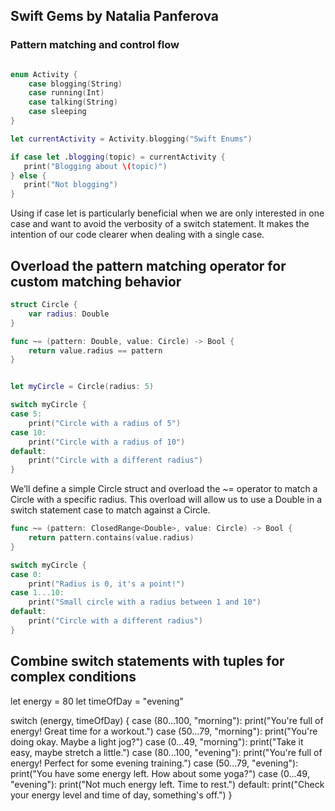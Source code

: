 
## Swift Gems by Natalia Panferova


### Pattern matching and control flow
```swift

enum Activity {
    case blogging(String)
    case running(Int)
    case talking(String)
    case sleeping
}

let currentActivity = Activity.blogging("Swift Enums")

if case let .blogging(topic) = currentActivity {
   print("Blogging about \(topic)")
} else {
   print("Not blogging")
}
```
Using if case let is particularly beneficial when we are only interested in one case and want to avoid the verbosity of a switch statement. It makes the intention of our code clearer when dealing with a single case.


## Overload the pattern matching operator for custom matching behavior
```swift
struct Circle {
    var radius: Double
}

func ~= (pattern: Double, value: Circle) -> Bool {
    return value.radius == pattern
}


let myCircle = Circle(radius: 5)

switch myCircle {
case 5:
    print("Circle with a radius of 5")
case 10:
    print("Circle with a radius of 10")
default:
    print("Circle with a different radius")
}

```

We’ll define a simple Circle struct and overload the ~= operator to match a Circle with a specific radius. This overload will allow us to use a Double in a switch statement case to match against a Circle.

```swift
func ~= (pattern: ClosedRange<Double>, value: Circle) -> Bool {
    return pattern.contains(value.radius)
}

switch myCircle {
case 0:
    print("Radius is 0, it's a point!")
case 1...10:
    print("Small circle with a radius between 1 and 10")
default:
    print("Circle with a different radius")
}
```

## Combine switch statements with tuples for complex conditions
let energy = 80
let timeOfDay = "evening"

switch (energy, timeOfDay) {
case (80...100, "morning"):
    print("You're full of energy! Great time for a workout.")
case (50...79, "morning"):
    print("You're doing okay. Maybe a light jog?")
case (0...49, "morning"):
    print("Take it easy, maybe stretch a little.")
case (80...100, "evening"):
    print("You're full of energy! Perfect for some evening training.")
case (50...79, "evening"):
    print("You have some energy left. How about some yoga?")
case (0...49, "evening"):
    print("Not much energy left. Time to rest.")
default:
    print("Check your energy level and time of day, something's off.")
}

